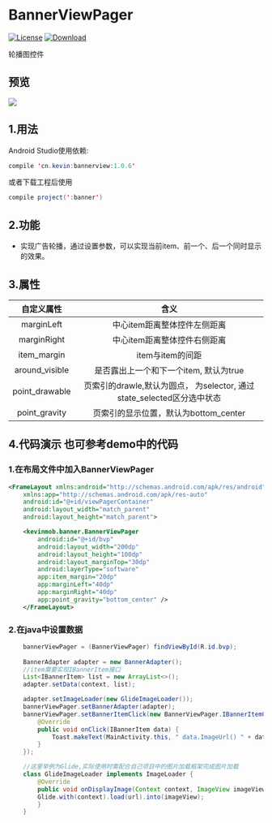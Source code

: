 # BannerViewPager
[![License](https://img.shields.io/badge/license-Apache%202-green.svg)](https://www.apache.org/licenses/LICENSE-2.0)
[![Download](https://api.bintray.com/packages/keviny-mob/maven/bannerview/images/download.svg) ](https://bintray.com/keviny-mob/maven/bannerview/_latestVersion)

轮播图控件

## 预览
![](demo.gif)


## 1.用法
Android Studio使用依赖:
```java
compile 'cn.kevin:bannerview:1.0.6'
```
或者下载工程后使用
```java
compile project(':banner')
```

## 2.功能
 * 实现广告轮播，通过设置参数，可以实现当前item、前一个、后一个同时显示的效果。

## 3.属性

<table>
  <tdead>
    <tr>
      <th align="center">自定义属性</th>
      <th align="center">含义</th>
    </tr>
  </tdead>
  <tbody>
    <tr>
      <td align="center">marginLeft</td>
      <td align="center">中心item距离整体控件左侧距离</td>
    </tr>
    <tr>
      <td align="center">marginRight</td>
      <td align="center">中心item距离整体控件右侧距离</td>
    </tr>
    <tr>
      <td align="center">item_margin</td>
      <td align="center">item与item的间距</td>
    </tr>
    <tr>
      <td align="center">around_visible</td>
      <td align="center">是否露出上一个和下一个item, 默认为true</td>
    </tr>
    <tr>
      <td align="center">point_drawable</td>
      <td align="center">页索引的drawle,默认为圆点， 为selector, 通过state_selected区分选中状态</td>
    </tr>
    <tr>
      <td align="center">point_gravity</td>
      <td align="center">页索引的显示位置，默认为bottom_center</td>
    </tr>
     </tbody>
</table>

## 4.代码演示 也可参考demo中的代码

### 1.在布局文件中加入BannerViewPager
```xml
<FrameLayout xmlns:android="http://schemas.android.com/apk/res/android"
    xmlns:app="http://schemas.android.com/apk/res-auto"
    android:id="@+id/viewPagerContainer"
    android:layout_width="match_parent"
    android:layout_height="match_parent">

    <kevinmob.banner.BannerViewPager
        android:id="@+id/bvp"
        android:layout_width="200dp"
        android:layout_height="100dp"
        android:layout_marginTop="30dp"
        android:layerType="software"
        app:item_margin="20dp"
        app:marginLeft="40dp"
        app:marginRight="40dp"
        app:point_gravity="bottom_center" />
    </FrameLayout>
```

### 2.在java中设置数据
```java
    bannerViewPager = (BannerViewPager) findViewById(R.id.bvp);
	
    BannerAdapter adapter = new BannerAdapter();
    //item需要实现IBannerItem接口
    List<IBannerItem> list = new ArrayList<>();
    adapter.setData(context, list);

    adapter.setImageLoader(new GlideImageLoader());
    bannerViewPager.setBannerAdapter(adapter);
    bannerViewPager.setBannerItemClick(new BannerViewPager.IBannerItemClick() {
        @Override
        public void onClick(IBannerItem data) {
            Toast.makeText(MainActivity.this, " data.ImageUrl() " + data.ImageUrl(), Toast.LENGTH_SHORT).show();
        }
    });

    //这里举例为Glide,实际使用时需配合自己项目中的图片加载框架完成图片加载
    class GlideImageLoader implements ImageLoader {
        @Override
        public void onDisplayImage(Context context, ImageView imageView, String url) {
        Glide.with(context).load(url).into(imageView);
        }
    }
```
